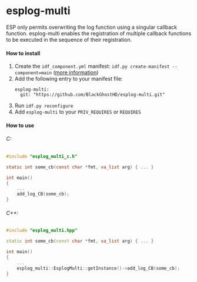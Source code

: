# esplog-multi

ESP only permits overwriting the log function using a singular callback function. esplog-multi enables the registration of multiple callback functions to be executed in the sequence of their registration.

#### How to install
1. Create the `idf_component.yml` manifest: `idf.py create-manifest --component=main` ([more information](https://docs.espressif.com/projects/esp-idf/en/v5.1/esp32/api-guides/tools/idf-component-manager.html))
2. Add the following entry to your manifest file:
    ```
   esplog-multi:
      git: "https://github.com/BlackGhostHD/esplog-multi.git"
   ```
3. Run `idf.py reconfigure`
4. Add `esplog-multi` to your `PRIV_REQUIRES` or `REQUIRES`

#### How to use
###### C:
```C
#include "esplog_multi_c.h"

static int some_cb(const char *fmt, va_list arg) { ... }

int main()
{
    ...
    add_log_CB(some_cb);
}

```


###### C++:
```C++
#include "esplog_multi.hpp"

static int some_cb(const char *fmt, va_list arg) { ... }

int main()
{
    ...
    esplog_multi::EsplogMulti::getInstance()->add_log_CB(some_cb);
}

```
